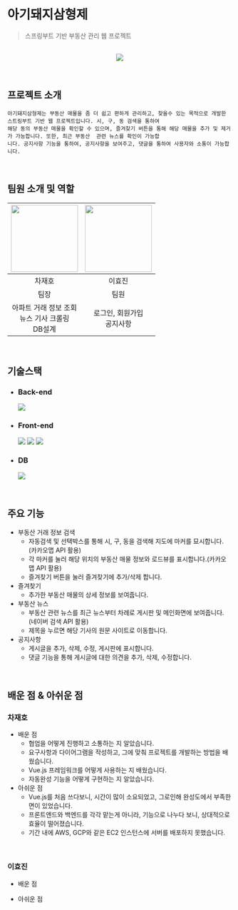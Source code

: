 # 아기돼지삼형제
> 스프링부트 기반 부동산 관리 웹 프로젝트
<p align="center">
<br>
<img src="https://i.postimg.cc/bNgJQ7y2/main.png">
</p>

<br>

## 프로젝트 소개

```
아기돼지삼형제는 부동산 매물을 좀 더 쉽고 편하게 관리하고, 찾을수 있는 목적으로 개발한 스트링부트 기반 웹 프로젝트입니다. 시, 구, 동 검색을 통하여  
해당 동의 부동산 매물을 확인할 수 있으며, 즐겨찾기 버튼을 통해 해당 매물을 추가 및 제거가 가능합니다. 또한, 최근 부동산  관련 뉴스를 확인이 가능합  
니다. 공지사항 기능을 통하여, 공지사항을 보여주고, 댓글을 통하여 사용자와 소통이 가능합니다. 
```
<br>

## 팀원 소개 및 역할 

<center>

|<img src="https://github.com/ischar.png" width="150">|<img src="https://github.com/hjin2.png" width="150">|
|:---:|:---:|
차재호 | 이효진
|팀장|팀원|
|아파트 거래 정보 조회<br>뉴스 기사 크롤링<br>DB설계|로그인, 회원가입<br>공지사항|

</center>
<br>

## 기술스택

- ### Back-end

    <img src="https://img.shields.io/badge/Spring Boot-6DB33F?style=for-the-badge&logo=Spring Boot&logoColor=white">

- ### Front-end
    <img src="https://img.shields.io/badge/Node.js-339933?style=for-the-badge&logo=Node.js&logoColor=white"/>
    <img src="https://img.shields.io/badge/Vue.js-4FC08D?style=for-the-badge&logo=Vue.js&logoColor=white"/>
    <img src="https://img.shields.io/badge/Bootstrap-7952B3?style=for-the-badge&logo=bootstrap&logoColor=white"/>

- ### DB 
    <img src="https://img.shields.io/badge/MySQL-4479A1?style=for-the-badge&logo=MySQL&logoColor=white"/>

<br>

## 주요 기능

* 부동산 거래 정보 검색
    * 자동검색 및 선택박스를 통해 시, 구, 동을 검색해 지도에 마커를 묘시합니다. (카카오맵 API 활용)
    * 각 마커를 눌러 해당 위치의 부동산 매물 정보와 로드뷰를 표시합니다.(카카오맵 API 활용)
    * 즐겨찾기 버튼을 눌러 즐겨찾기에 추가/삭제 합니다.
* 즐겨찾기
    * 추가한 부동산 매물의 상세 정보를 보여줍니다. 
* 부동산 뉴스 
    * 부동산 관련 뉴스를 최근 뉴스부터 차례로 게시판 및 메인화면에 보여줍니다. (네이버 검색 API 활용)
    * 제목을 누르면 해당 기사의 원문 사이트로 이동합니다.
* 공지사항 
    * 게시글을 추가, 삭제, 수정, 게시판에 표시합니다.
    * 댓글 기능을 통해 게시글에 대한 의견을 추가, 삭제, 수정합니다. 


<br>

## 배운 점 & 아쉬운 점

### 차재호
* 배운 점
    * 협업을 어떻게 진행하고 소통하는 지 알았습니다. 
    * 요구사항과 다이어그램을 작성하고, 그에 맞춰 프로젝트를 개발하는 방법을 배웠습니다. 
    * Vue.js 프레임워크를 어떻게 사용하는 지 배웠습니다.
    * 자동완성 기능을 어떻게 구현하는 지 알았습니다.  
* 아쉬운 점 
    * Vue.js를 처음 쓰다보니, 시간이 많이 소요되었고, 그로인해 완성도에서 부족한 면이 있었습니다.
    * 프론트엔드와 백엔드를 각각 맡는게 아니라, 기능으로 나누다 보니, 상대적으로 효율이 떨어졌습니다.
    * 기간 내에 AWS, GCP와 같은 EC2 인스턴스에 서버를 배포하지 못했습니다.  
<br>

### 이효진
* 배운 점

* 아쉬운 점





